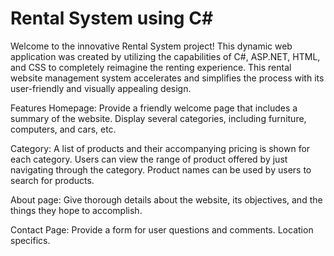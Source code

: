 # Rental System using C#
Welcome to the innovative Rental System project! This dynamic web application was created by utilizing the capabilities of C#, ASP.NET, HTML, and CSS to completely reimagine the renting experience. This rental website management system accelerates and simplifies the process with its user-friendly and visually appealing design.

Features 
Homepage:
Provide a friendly welcome page that includes a summary of the website.
Display several categories, including furniture, computers, and cars, etc.

Category: 
A list of products and their accompanying pricing is shown for each category.
Users can view the range of product offered by just navigating through the category. Product names can be used by users to search for products.

About page:
Give thorough details about the website, its objectives, and the things they hope to accomplish.  

Contact Page:
Provide a form for user questions and comments.
Location specifics.



